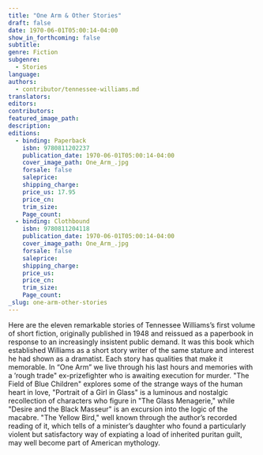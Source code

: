 ```yaml
---
title: "One Arm & Other Stories"
draft: false
date: 1970-06-01T05:00:14-04:00
show_in_forthcoming: false
subtitle:
genre: Fiction
subgenre:
  - Stories
language:
authors:
  - contributor/tennessee-williams.md
translators:
editors:
contributors:
featured_image_path:
description:
editions:
  - binding: Paperback
    isbn: 9780811202237
    publication_date: 1970-06-01T05:00:14-04:00
    cover_image_path: One_Arm_.jpg
    forsale: false
    saleprice:
    shipping_charge:
    price_us: 17.95
    price_cn:
    trim_size:
    Page_count:
  - binding: Clothbound
    isbn: 9780811204118
    publication_date: 1970-06-01T05:00:14-04:00
    cover_image_path: One_Arm_.jpg
    forsale: false
    saleprice:
    shipping_charge:
    price_us:
    price_cn:
    trim_size:
    Page_count:
_slug: one-arm-other-stories
---
```


Here are the eleven remarkable stories of Tennessee Williams’s first volume of short fiction, originally published in 1948 and reissued as a paperbook in response to an increasingly insistent public demand. It was this book which established Williams as a short story writer of the same stature and interest he had shown as a dramatist. Each story has qualities that make it memorable. In “One Arm” we live through his last hours and memories with a ’rough trade" ex-prizefighter who is awaiting execution for murder. "The Field of Blue Children" explores some of the strange ways of the human heart in love, "Portrait of a Girl in Glass" is a luminous and nostalgic recollection of characters who figure in "The Glass Menagerie," while "Desire and the Black Masseur" is an excursion into the logic of the macabre. "The Yellow Bird," well known through the author’s recorded reading of it, which tells of a minister’s daughter who found a particularly violent but satisfactory way of expiating a load of inherited puritan guilt, may well become part of American mythology.

